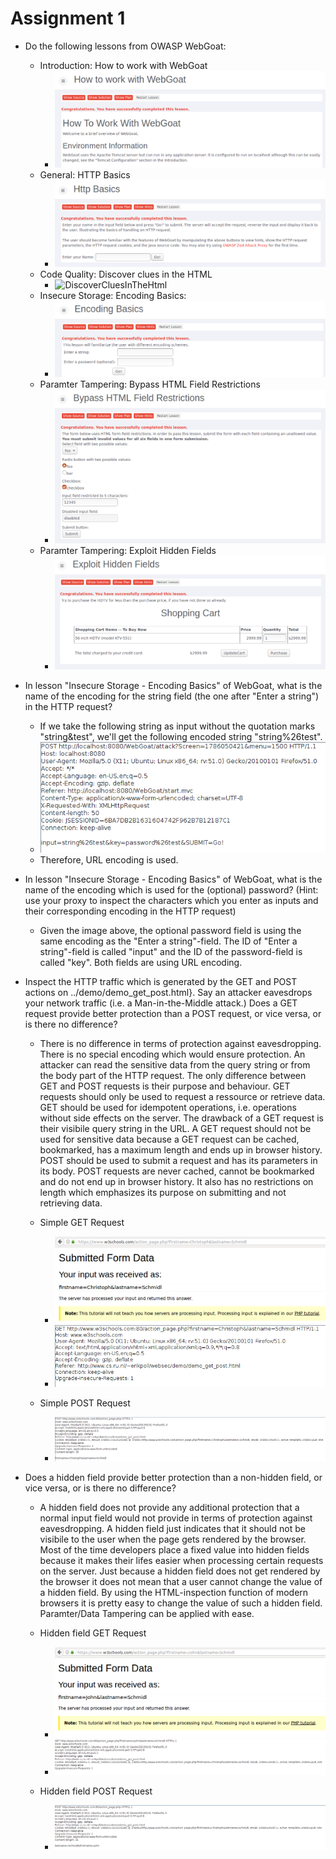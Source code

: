 # Assignment 1

* Do the following lessons from OWASP WebGoat:
	* Introduction: How to work with WebGoat
		* ![HowToWorkWithWebGoat](img/how_to_work_with_webgoat.PNG)
	* General: HTTP Basics
		* ![HttpBasics](img/http_basics.PNG)
	* Code Quality: Discover clues in the HTML
		* ![DiscoverCluesInTheHtml](img/disocver_clues_in_the_html.PNG)	
	* Insecure Storage: Encoding Basics:
		* ![EncodingBasics](img/encoding_basics.PNG)
	* Paramter Tampering: Bypass HTML Field Restrictions
		* ![BypassHtmlFieldRestrictions](img/bypass_html_field_restrictions.PNG)
	* Paramter Tampering: Exploit Hidden Fields
		* ![ExploitHiddenFields](img/exploit_hidden_fields.PNG)					

* In lesson "Insecure Storage - Encoding Basics" of WebGoat, what is the name of the encoding for the string field (the one after "Enter a string") in the HTTP request?

	* If we take the following string as input without the quotation marks "string&test", we'll get the following encoded string "string%26test". 
	* ![EnterAString](img/encoding.PNG)
	* Therefore, URL encoding is used.

* In lesson "Insecure Storage - Encoding Basics" of WebGoat, what is the name of the encoding which is used for the (optional) password? (Hint: use your proxy to inspect the characters which you enter as inputs and their corresponding encoding in the HTTP request)

	* Given the image above, the optional password field is using the same encoding as the "Enter a string"-field. The ID of "Enter a string"-field is called "input" and the ID of the password-field is called "key". Both fields are using URL encoding.

* Inspect the HTTP traffic which is generated by the GET and POST actions on ../demo/demo_get_post.html}. Say an attacker eavesdrops your network traffic (i.e. a Man-in-the-Middle attack.) Does a GET request provide better protection than a POST request, or vice versa, or is there no difference?

	* There is no difference in terms of protection against eavesdropping. There is no special encoding which would ensure protection. An attacker can read the sensitive data from the query string or from the body part of the HTTP request. The only difference between GET and POST requests is their purpose and behaviour. GET requests should only be used to request a ressource or retrieve data. GET should be used for idempotent operations, i.e. operations without side effects on the server. The drawback of a GET request is their visibile query string in the URL. A GET request should not be used for sensitive data because a GET request can be cached, bookmarked, has a maximum length and ends up in browser history. POST should be used to submit a request and has its parameters in its body. POST requests are never cached, cannot be bookmarked and do not end up in browser history. It also has no restrictions on length which emphasizes its purpose on submitting and not retrieving data.

	* Simple GET Request
		* ![EnterAString](img/get_request_output.PNG)
		* ![EnterAString](img/get_request_raw.PNG)
	* Simple POST Request
		* ![EnterAString](img/post_request_raw.PNG)	

* Does a hidden field provide better protection than a non-hidden field, or vice versa, or is there no difference?

	* A hidden field does not provide any additional protection that a normal input field would not provide in terms of protection against eavesdropping. A hidden field just indicates that it should not be visibile to the user when the page gets rendered by the browser. Most of the time developers place a fixed value into hidden fields because it makes their lifes easier when processing certain requests on the server. Just because a hidden field does not get rendered by the browser it does not mean that a user cannot change the value of a hidden field. By using the HTML-inspection function of modern browsers it is pretty easy to change the value of such a hidden field. Paramter/Data Tampering can be applied with ease.

	* Hidden field GET Request
		* ![EnterAString](img/hidden_field_get_request_output.PNG)
		* ![EnterAString](img/hidden_field_get_request_raw.PNG)
	* Hidden field POST Request
		* ![EnterAString](img/hidden_field_post_request_raw.PNG)	